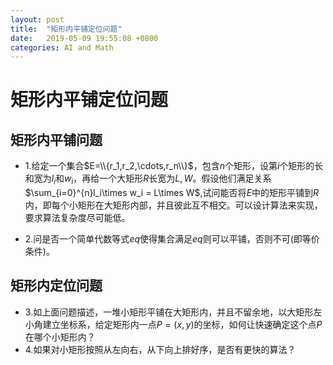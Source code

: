 ```yaml
---
layout: post
title:  "矩形内平铺定位问题"
date:   2019-05-09 19:55:08 +0800
categories: AI and Math
---
```

# 矩形内平铺定位问题

## 矩形内平铺问题
- 1.给定一个集合$E=\\{r_1,r_2,\cdots,r_n\\}$，包含$n$个矩形，设第$i$个矩形的长和宽为$l_i$和$w_i$，再给一个大矩形$R$长宽为$L,W$。假设他们满足关系$\sum_{i=0}^{n}l_i\times w_i = L\times W$,试问能否将$E$中的矩形平铺到$R$内，即每个小矩形在大矩形内部，并且彼此互不相交。可以设计算法来实现，要求算法复杂度尽可能低。

- 2.问是否一个简单代数等式$eq$使得集合满足$eq$则可以平铺，否则不可(即等价条件)。


## 矩形内定位问题
- 3.如上面问题描述，一堆小矩形平铺在大矩形内，并且不留余地，以大矩形左小角建立坐标系，给定矩形内一点$P=(x,y)$的坐标，如何让快速确定这个点$P$在哪个小矩形内？
- 4.如果对小矩形按照从左向右，从下向上排好序，是否有更快的算法？
